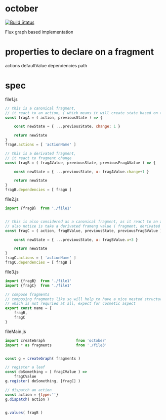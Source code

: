 # october


[![Build Status](https://travis-ci.org/Platane/october.svg?branch=master)](https://travis-ci.org/Platane/october)

Flux graph based implementation

# properties to declare on a fragment
actions
defaultValue
dependencies
path

# spec

file1.js
```javascript
// this is a canonical fragment,
// it react to an action, ( which means it will create state based on the volatile action )
const fragA = ( action, previousState ) => {

    const newState = { ...previousState, change: 1 }

    return newState
}
fragA.actions = [ 'actionName' ]

// this is a derivated fragment,
// it react to fragment change
const fragB = ( fragAValue, previousState, previousFragAValue ) => {

    const newState = { ...previousState, u: fragAValue.change+1 }

    return newState
}
fragB.dependencies = [ fragA ]

```

file2.js
```javascript
import {fragB}  from './file1'


// this is also considered as a canonical fragment, as it react to an action an may cristalize action from data into state
// also notice is take a derivated frameng value ( fragment, derivated or not are treated the same way as fragment input )
const fragC = ( action, fragBValue, previousState, previousFragBValue ) => {

    const newState = { ...previousState, u: fragBValue.u+3 }

    return newState
}
fragC.actions = [ 'actionName' ]
fragC.dependencies = [ fragB ]
```

file3.js
```javascript
import {fragB}  from './file1'
import {fragC}  from './file1'

// compose fragments
// composing fragments like so will help to have a nice nested structure
// which is not requried at all, expect for cosmetic aspect
export const name = {
    fragB,
    fragC
}
```

fileMain.js
```javascript
import createGraph              from 'october'
import * as fragments           from './file3'


const g = createGraph( fragments )

// register a leaf
const doSomething = ( fragCValue ) =>
    fragCValue
g.register( doSomething, [fragC] )

// dispatch an action
const action = {type:''}
g.dispatch( action )


g.values( fragB )
```
